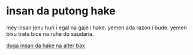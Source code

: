 # insan da putong hake

mey insan jenu huri i egal na gaje i hake. yemen ada razon i bude. yemen bixu trata bice na ruhe du saudaria.

[duga insan da hake na alter bax](https://www.ohchr.org/EN/UDHR/Pages/SearchByLang.aspx)

